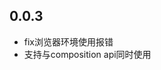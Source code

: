 <!--
 * @Author: chenzhongsheng
 * @Date: 2024-07-17 20:03:47
 * @Description: Coding something
-->
## 0.0.3

- fix浏览器环境使用报错
- 支持与composition api同时使用